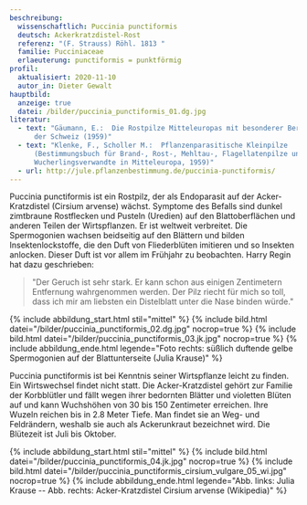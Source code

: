 ```yaml
---
beschreibung:
  wissenschaftlich: Puccinia punctiformis
  deutsch: Ackerkratzdistel-Rost
  referenz: "(F. Strauss) Röhl. 1813 "
  familie: Pucciniaceae
  erlaeuterung: punctiformis = punktförmig
profil:
  aktualisiert: 2020-11-10
  autor_in: Dieter Gewalt
hauptbild:
  anzeige: true
  datei: /bilder/puccinia_punctiformis_01.dg.jpg
literatur:
  - text: "Gäumann, E.:  Die Rostpilze Mitteleuropas mit besonderer Berücksichtigung
      der Schweiz (1959)"
  - text: "Klenke, F., Scholler M.:  Pflanzenparasitische Kleinpilze
      (Bestimmungsbuch für Brand-, Rost-, Mehltau-, Flagellatenpilze und
      Wucherlingsverwandte in Mitteleuropa, 1959)"
  - url: http://jule.pflanzenbestimmung.de/puccinia-punctiformis/
---
```

Puccinia punctiformis ist ein Rostpilz, der als Endoparasit auf der Acker-Kratzdistel (Cirsium arvense) wächst. Symptome des Befalls sind dunkel zimtbraune Rostflecken und Pusteln (Uredien) auf den Blattoberflächen und anderen Teilen der Wirtspflanzen. Er ist weltweit verbreitet. Die Spermogonien wachsen beidseitig auf den Blättern und bilden Insektenlockstoffe, die den Duft von Fliederblüten imitieren und so Insekten anlocken. Dieser Duft ist vor allem im Frühjahr zu beobachten. Harry Regin hat dazu geschrieben:

> "Der Geruch ist sehr stark. Er kann schon aus einigen Zentimetern Entfernung wahrgenommen werden. Der Pilz riecht für mich so toll, dass ich mir am liebsten ein Distelblatt unter die Nase binden würde."

{% include abbildung_start.html stil="mittel" %}
{% include bild.html datei="/bilder/puccinia_punctiformis_02.dg.jpg" nocrop=true %}
{% include bild.html datei="/bilder/puccinia_punctiformis_03.jk.jpg" nocrop=true %}
{% include abbildung_ende.html legende="Foto rechts: süßlich duftende gelbe Spermogonien auf der Blattunterseite (Julia Krause)" %}

Puccinia punctiformis ist bei Kenntnis seiner Wirtspflanze leicht zu finden. Ein Wirtswechsel findet nicht statt. Die Acker-Kratzdistel gehört zur Familie der Korbblütler und fällt wegen ihrer bedornten Blätter und violetten Blüten auf und kann Wuchshöhen von 30 bis 150 Zentimeter erreichen. Ihre Wuzeln reichen bis in 2.8 Meter Tiefe. Man findet sie an Weg- und Feldrändern, weshalb sie auch als Ackerunkraut bezeichnet wird. Die Blütezeit ist Juli bis Oktober. 

{% include abbildung_start.html stil="mittel" %}
{% include bild.html datei="/bilder/puccinia_punctiformis_04.jk.jpg" nocrop=true %}
{% include bild.html datei="/bilder/puccinia_punctiformis_cirsium_vulgare_05_wi.jpg" nocrop=true %}
{% include abbildung_ende.html legende="Abb. links: Julia Krause -- Abb. rechts: Acker-Kratzdistel Cirsium arvense (Wikipedia)" %}